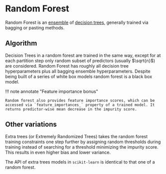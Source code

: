 # Random Forest

Random Forest is an [ensemble](../basics/ensemble.md) of [decision trees](decision_trees.md), generally trained via bagging or pasting methods.

## Algorithm

Decision Trees in a random forest are trained in the same way, except for at each partition step only random subset of predictors (usually $\sqrt{n}$) are considered. Random Forest has roughly all decision tree hyperparameters plus all bagging ensemble hyperparameters. Despite being built of a series of white box models random forest is a black box model.

!!! note annotate "Feature importance bonus"

    Random forest also provides feature importance scores, which can be accessed via `feature_importances_` property of a trained model. It returns predictor-wise mean decrease in the impurity score.

## Other variations

Extra trees (or Extremely Randomized Trees) takes the random forest training constraints one step further by assigning random thresholds during training instead of searching for a threshold minimizing the impurity score. This results in even higher bias and lower variance.

The API of extra trees models in `scikit-learn` is identical to that one of a random forest.
